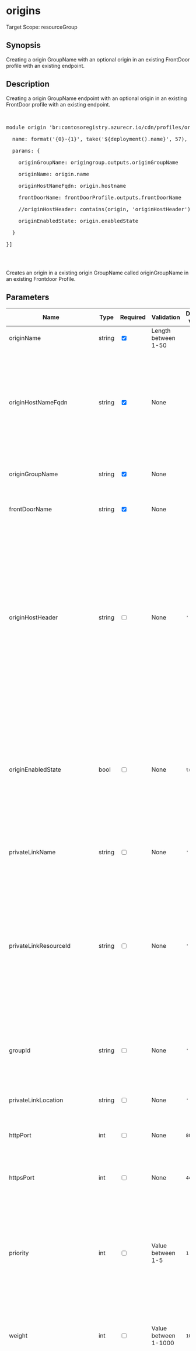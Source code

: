 # origins

Target Scope: resourceGroup

## Synopsis
Creating a origin GroupName with an optional origin in an existing FrontDoor profile with an existing endpoint.

## Description
Creating a origin GroupName endpoint with an optional origin in an existing FrontDoor profile with an existing endpoint.<br>
<pre><br>
module origin 'br:contosoregistry.azurecr.io/cdn/profiles/origingroups/origins.bicep' = [for (origin, index) in originGroupOrigins:{<br>
  name: format('{0}-{1}', take('${deployment().name}', 57), origin.name)<br>
  params: {<br>
    originGroupName: origingroup.outputs.originGroupName<br>
    originName: origin.name<br>
    originHostNameFqdn: origin.hostname<br>
    frontDoorName: frontDoorProfile.outputs.frontDoorName<br>
    //originHostHeader: contains(origin, 'originHostHeader') ? origin.originHostHeader : ''<br>
    originEnabledState: origin.enabledState<br>
  }<br>
}]<br>
</pre><br>
<p>Creates an origin in a existing origin GroupName called originGroupName in an existing Frontdoor Profile.</p>

## Parameters
| Name | Type | Required | Validation | Default value | Description |
| -- |  -- | -- | -- | -- | -- |
| originName | string | <input type="checkbox" checked> | Length between 1-50 | <pre></pre> | The name of at least one origin to create. |
| originHostNameFqdn | string | <input type="checkbox" checked> | None | <pre></pre> | The FQDN of at least one origin to create. Specifies the address of the origin. Domain names, IPv4 addresses, and IPv6 addresses are supported.<br>This should be unique across all origins in an endpoint. |
| originGroupName | string | <input type="checkbox" checked> | None | <pre></pre> | The name of the existing origin GroupName to create the origins in. |
| frontDoorName | string | <input type="checkbox" checked> | None | <pre></pre> | The name of the existing Front Door Cdn profile to create. |
| originHostHeader | string | <input type="checkbox"> | None | <pre>''</pre> | Specifies the host header value sent to the origin with each request. If you leave this blank, the request hostname determines this value.<br>Azure Front Door origins, such as Web Apps, Blob Storage, and Cloud Services require this host header value to match the origin hostname by default.<br>This overrides the host header defined at Endpoint. |
| originEnabledState | bool | <input type="checkbox"> | None | <pre>true</pre> | Specifies whether to enable health probes to be made against backends defined under backendPools. Health probes can only be disabled if there is a single enabled backend in single enabled backend pool. |
| privateLinkName | string | <input type="checkbox"> | None | <pre>''</pre> | The name of the private link service to use. If empty, no private link will be used. |
| privateLinkResourceId | string | <input type="checkbox"> | None | <pre>''</pre> | The existing private link service to use. Expected if privateLinkName is not empty.<br>Origin support for direct private endpoint connectivity is currently limited to:<br>Storage (Azure Blobs)<br>App Services<br>Internal load balancers (VMs can be behind these). |
| groupId | string | <input type="checkbox"> | None | <pre>''</pre> | The group id from the provider of resource the shared private link resource is for.<br>Example:<br>'blob' |
| privateLinkLocation | string | <input type="checkbox"> | None | <pre>''</pre> | The location of the shared private link resource |
| httpPort | int | <input type="checkbox"> | None | <pre>80</pre> | Specifies the value of the HTTP port. Must be between 1 and 65535. |
| httpsPort | int | <input type="checkbox"> | None | <pre>443</pre> | Specifies the value of the HTTPS port. Must be between 1 and 65535. |
| priority | int | <input type="checkbox"> | Value between 1-5 | <pre>1</pre> | Specifies the priority of origin in given origin group for load balancing. Higher priorities will not be used for load balancing if any lower priority origin is healthy.Must be between 1 and 5. |
| weight | int | <input type="checkbox"> | Value between 1-1000 | <pre>1000</pre> | Specifies the weight of the origin in a given origin group for load balancing. Must be between 1 and 1000. |
| enforceCertificateNameCheck | bool | <input type="checkbox"> | None | <pre>true</pre> | Whether to enable certificate name check at origin level.<br>If enabled, this will validate the certificate name at origin against the request hostname.<br>If disabled, this will not validate the certificate name at origin against the request hostname.<br>If not specified, this will default to true. |
## Outputs
| Name | Type | Description |
| -- |  -- | -- |
| originHostNameFqdn | string | The fqdn of the origin name created. |
| originName | string | The name of the origin created. |
| originNameId | string | The id of the origin created. |
## Links
- [Bicep Microsoft.Cdn profiles endpoint groupname origin](https://learn.microsoft.com/en-us/azure/templates/microsoft.cdn/profiles/origingroups/origins?pivots=deployment-language-bicep)


